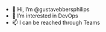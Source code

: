 - 👋 Hi, I’m @gustavebbersphilips
- 👀 I’m interested in DevOps
- 📫 I can be reached through Teams


<!---
gustavebbersphilips/gustavebbersphilips is a ✨ special ✨ repository because its `README.md` (this file) appears on your GitHub profile.
You can click the Preview link to take a look at your changes.
--->
